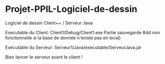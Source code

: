 # Projet-PPIL-Logiciel-de-dessin
Logiciel de dessin Client++ / Serveur Java


Executable du Client: Client1/Debug/Client1.exe
Partie sauvegarde Bdd non fonctionnelle si la base de donnée n'existe pas en local)

Executable du Serveur: Serveur1/Java/executable/ServeurJava.jar

Bien lancer le serveur avant le client !
